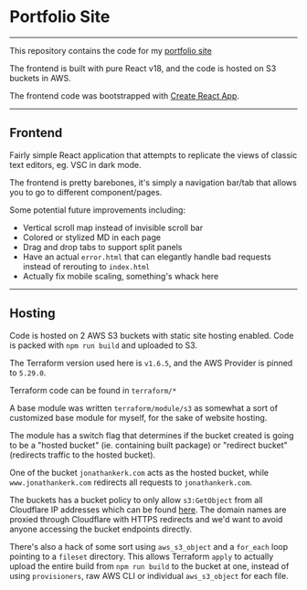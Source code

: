 # Portfolio Site

---

This repository contains the code for my [portfolio site](https://jonathankerk.com)

The frontend is built with pure React v18, and the code is hosted on S3 buckets in AWS. 

The frontend code was bootstrapped with [Create React App](https://github.com/facebook/create-react-app).

---

## Frontend

Fairly simple React application that attempts to replicate the views of classic text editors, eg. VSC in dark mode.

The frontend is pretty barebones, it's simply a navigation bar/tab that allows you to go to different component/pages.

Some potential future improvements including:
  - Vertical scroll map instead of invisible scroll bar
  - Colored or stylized MD in each page
  - Drag and drop tabs to support split panels
  - Have an actual `error.html` that can elegantly handle bad requests instead of rerouting to `index.html`
  - Actually fix mobile scaling, something's whack here

---

## Hosting

Code is hosted on 2 AWS S3 buckets with static site hosting enabled. Code is packed with `npm run build` and uploaded to S3.

The Terraform version used here is `v1.6.5`, and the AWS Provider is pinned to `5.29.0`.

Terraform code can be found in `terraform/*`

A base module was written `terraform/module/s3` as somewhat a sort of customized base module for myself, for the sake of website hosting.

The module has a switch flag that determines if the bucket created is going to be a "hosted bucket" (ie. containing built package) or "redirect bucket" (redirects traffic to the hosted bucket).

One of the bucket `jonathankerk.com` acts as the hosted bucket, while `www.jonathankerk.com` redirects all requests  to `jonathankerk.com`.

The buckets has a bucket policy to only allow `s3:GetObject` from all Cloudflare IP addresses which can be found [here](https://www.cloudflare.com/ips-v4). The domain names are proxied through Cloudflare with HTTPS redirects and we'd want to avoid anyone accessing the bucket endpoints directly.

There's also a hack of some sort using `aws_s3_object` and a `for_each` loop pointing to a `fileset` directory. This allows Terraform `apply` to actually upload the entire build from `npm run build` to the bucket at one, instead of using `provisioners`, raw AWS CLI or individual `aws_s3_object` for each file. 